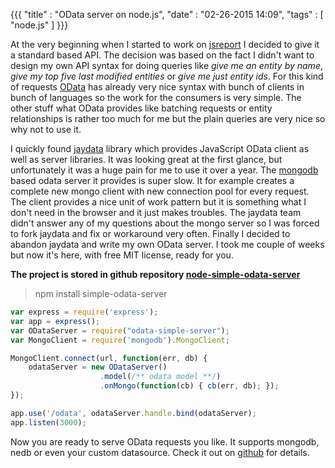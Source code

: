 ﻿{{{
    "title"    : "OData server on node.js",	
    "date"     : "02-26-2015 14:09",
    "tags"	   : [ "node.js" ]
}}}


At the very beginning when I started to work on [jsreport](http://jsreport.net) I decided to give it a standard based API. The decision was based on the fact I didn't want to design my own API syntax for doing queries like *give me an entity by name*, *give my top five last modified entities* or *give me just entity ids*. For this kind of requests [OData](http://www.odata.org/) has already very nice syntax with bunch of clients in bunch of languages so the work for the consumers is very simple. The other stuff what OData provides like batching requests or entity relationships is rather too much for me but the plain queries are very nice so why not to use it.

I quickly found [jaydata](http://jaydata.org/) library which provides JavaScript OData client as well as server libraries. It was looking great at the first glance, but unfortunately it was a huge pain for me to use it over a year. The [mongodb](https://www.mongodb.org/) based odata server it provides is super slow. It for example creates a complete new mongo client with new connection pool for every  request. The client provides a nice unit of work pattern but it is something what I don't need in the browser and it just makes troubles. The jaydata team didn't answer any of my questions about the mongo server so I was forced to fork jaydata and fix or workaround very often. Finally I decided to abandon jaydata and write my own OData server. I took me couple of weeks but now it's here, with free MIT license, ready for you.

**The project is stored in github repository [node-simple-odata-server](https://github.com/pofider/node-simple-odata-server)**

> npm install simple-odata-server

```js
var express = require('express');
var app = express();
var ODataServer = require("odata-simple-server");
var MongoClient = require('mongodb').MongoClient;

MongoClient.connect(url, function(err, db) {
	odataServer = new ODataServer()
					.model(/** odata model **/)
				    .onMongo(function(cb) { cb(err, db); }); 
});

app.use('/odata', odataServer.handle.bind(odataServer);
app.listen(3000);
```

Now you are ready to serve OData requests you like. It supports mongodb, nedb or even your custom datasource. Check it out on [github](https://github.com/pofider/node-simple-odata-server) for details.




 

